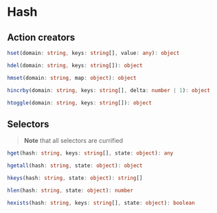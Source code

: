 # Hash

## Action creators

```ts
hset(domain: string, keys: string[], value: any): object

hdel(domain: string, keys: string[]): object

hmset(domain: string, map: object): object

hincrby(domain: string, keys: string[], delta: number | 1): object

htoggle(domain: string, keys: string[]): object
```


## Selectors

> **Note** that all selectors are currified

```ts
hget(hash: string, keys: string[], state: object): any

hgetall(hash: string, state: object): object

hkeys(hash: string, state: object): string[]

hlen(hash: string, state: object): number

hexists(hash: string, keys: string[], state: object): boolean
```

